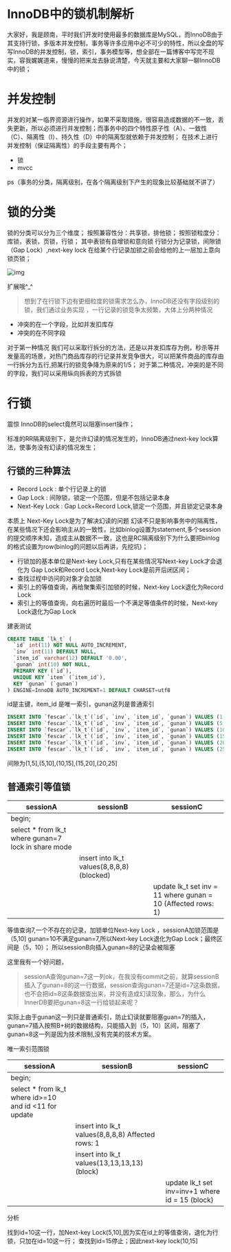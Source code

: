 # InnoDB中的锁机制解析

大家好，我是顾南，平时我们开发时使用最多的数据库是MySQL，而InnoDB由于其支持行锁，多版本并发控制，事务等许多应用中必不可少的特性，所以全盘的写写InnoDB的并发控制，锁，索引，事务模型等，想全部在一篇博客中写完不现实，容我娓娓道来，慢慢的把来龙去脉说清楚，今天就主要和大家聊一聊InnoDB中的锁；

# 并发控制

并发的对某一临界资源进行操作，如果不采取措施，很容易造成数据的不一致，丢失更新，所以必须进行并发控制；而事务中的四个特性原子性（A）、一致性（C）、隔离性（I）、持久性（D）中的隔离型就依赖于并发控制； 在技术上进行并发控制（保证隔离性）的手段主要有两个；

- 锁
- mvcc

ps（事务的分类，隔离级别，在各个隔离级别下产生的现象比较基础就不讲了）

# 锁的分类

锁的分类可以分为三个维度； 按照兼容性分：共享锁，排他锁； 按照锁粒度分：库锁，表锁，页锁，行锁； 其中表锁有自增锁和意向锁 行锁分为记录锁，间隙锁（Gap Lock）,next-key lock 在给某个行记录加锁之前会给他的上一层加上意向锁页锁；



![img](https://p1-juejin.byteimg.com/tos-cn-i-k3u1fbpfcp/75dbe5b45ace46ef9bc1dfdace44f419~tplv-k3u1fbpfcp-zoom-1.image)



扩展哦^_^

> 想到了在行锁下边有更细粒度的锁需求怎么办，InnoDB还没有字段级别的锁，我们通过业务实现 ，一行记录的锁竞争太频繁，大体上分两种情况

- 冲突的在一个字段，比如并发扣库存
- 冲突的在不同字段

对于第一种情况 我们可以采取行拆分的方法，还是以并发扣库存为例，秒杀等并发量高的场景，对热门商品库存的行记录并发竞争很大，可以把某件商品的库存由一行拆分为五行,把某行的锁竞争降为原来的1/5； 对于第二种情况，冲突的是不同的字段，我们可以采用纵向拆表的方式拆锁

# 行锁

震惊 InnoDB的select竟然可以阻塞insert操作；

标准的RR隔离级别下，是允许幻读的情况发生的，InnoDB通过next-key lock算法，使事务没有幻读的情况发生；

## 行锁的三种算法

- Record Lock : 单个行记录上的锁
- Gap Lock : 间隙锁，锁定一个范围，但是不包括记录本身
- Next-Key Lock : Gap Lock+Record Lock,锁定一个范围，并且锁定记录本身

本质上 Next-Key Lock是为了解决幻读的问题 幻读不只是影响事务中的隔离性，在某些情况下还会影响主从的一致性，比如binlog设置为statement,多个session的提交顺序未知，造成主从数据不一致，这也是RC隔离级别下为什么要把binlog的格式设置为row(binlog的问题以后再讲，先挖坑)；

- 行锁加的基本单位是Next-key Lock,只有在某些情况写Next-key Lock才会退化为 Gap Lock和Record Lock,Next-key Lock是前开后闭区间；
- 查找过程中访问的对象才会加锁
- 索引上的等值查询，再给聚集索引加锁的时候，Next-key Lock退化为Record Lock
- 索引上的等值查询，向右遍历时最后一个不满足等值条件的时候，Next-key Lock退化为Gap Lock

建表测试

```sql
CREATE TABLE `lk_t` (
  `id` int(11) NOT NULL AUTO_INCREMENT,
  `inv` int(11) DEFAULT NULL,
  `item_id` varchar(12) DEFAULT '0.00',
  `gunan` int(10) NOT NULL,
  PRIMARY KEY (`id`),
  UNIQUE KEY `item` (`item_id`),
  KEY `gunan` (`gunan`)
) ENGINE=InnoDB AUTO_INCREMENT=1 DEFAULT CHARSET=utf8

```

id是主键，item_id 是唯一索引，gunan这列是普通索引

```sql
INSERT INTO `fescar`.`lk_t`(`id`, `inv`, `item_id`, `gunan`) VALUES (1, 1, '1', 1);
INSERT INTO `fescar`.`lk_t`(`id`, `inv`, `item_id`, `gunan`) VALUES (5, 5, '5', 5);
INSERT INTO `fescar`.`lk_t`(`id`, `inv`, `item_id`, `gunan`) VALUES (10, 10, '10', 10);
INSERT INTO `fescar`.`lk_t`(`id`, `inv`, `item_id`, `gunan`) VALUES (15, 15, '15', 15);
INSERT INTO `fescar`.`lk_t`(`id`, `inv`, `item_id`, `gunan`) VALUES (20, 20, '20', 20);
INSERT INTO `fescar`.`lk_t`(`id`, `inv`, `item_id`, `gunan`) VALUES (25, 25, '25', 25);

```

间隙为(1,5],(5,10],(10,15],(15,20],(20,25]

## 普通索引等值锁

| sessionA                                            | sessionB                                   | sessionC                                                     |
| --------------------------------------------------- | ------------------------------------------ | ------------------------------------------------------------ |
| begin;                                              |                                            |                                                              |
| select * from lk_t where gunan=7 lock in share mode |                                            |                                                              |
|                                                     | insert into lk_t values(8,8,8,8) (blocked) |                                                              |
|                                                     |                                            | update lk_t set inv = 11 where gunan = 10 (Affected rows: 1) |

等值查询7,一个不存在的记录，加锁单位Next-key Lock ，sessionA加锁范围是（5,10] gunan=10不满足gunan=7,所以Next-key Lock退化为Gap Lock；最终区间是（5，10）； 所以sessionB向插入gunan=8的记录会被阻塞

这里我有一个好问题，

> sessionA查询gunan=7这一列ok，在我没有commit之前，就算sessionB插入了gunan=8的这一行数据，session查询gunan=7还是id=7这条数据，也不会把id=8这条数据查出来，并没有造成幻读现象，那么，为什么InnerDB要把gunan=8这一行给锁起来呢？

实际上由于gunan这一列只是普通索引，防止幻读就要阻塞guan=7的插入，gunan=7插入按照B+树的数据结构，只能插入到（5，10）区间，阻塞了gunan=8这一列是因为技术限制,没有完美的技术方案。

唯一索引范围锁

| sessionA                                              | sessionB                                          | sessionC                                        |
| ----------------------------------------------------- | ------------------------------------------------- | ----------------------------------------------- |
| begin;                                                |                                                   |                                                 |
| select * from lk_t where id>=10 and id <11 for update |                                                   |                                                 |
|                                                       | insert into lk_t values(8,8,8,8) Affected rows: 1 |                                                 |
|                                                       | insert into lk_t values(13,13,13,13) (block)      |                                                 |
|                                                       |                                                   | update lk_t set inv=inv+1 where id = 15 (block) |

分析

找到id=10这一行，加Next-key Lock(5,10],因为实在id上的等值查询，退化为行锁，只加在id=10这一行； 查找到id=15停止；因此next-key lock(10,15]